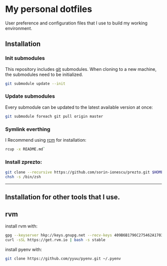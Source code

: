 My personal dotfiles
====================

User preference and configuration files that I use to build my working
environment.

Installation
------------

### Init submodules

This repository includes [git](http://git-scm.com/) submodules. When cloning to
a new machine, the submodules need to be initialized.

```bash
git submodule update --init
```

### Update submodules
Every submodule can be updated to the latest available version at once:

```bash
git submodule foreach git pull origin master
```

### Symlink everthing
I Recommend using [rcm](https://github.com/thoughtbot/rcm) for installation:

```bash
rcup -x README.md`
```

### Install zprezto:

```bash
git clone --recursive https://github.com/sorin-ionescu/prezto.git $HOME/.zprezto
chsh -s /bin/zsh
```

---

Installation for other tools that I use.
----------------------------------------

## rvm

install rvm with:

```bash
gpg --keyserver hkp://keys.gnupg.net --recv-keys 409B6B1796C275462A1703113804BB82D39DC0E3
curl -sSL https://get.rvm.io | bash -s stable
```

install pyenv with:

```bash
git clone https://github.com/yyuu/pyenv.git ~/.pyenv
```
